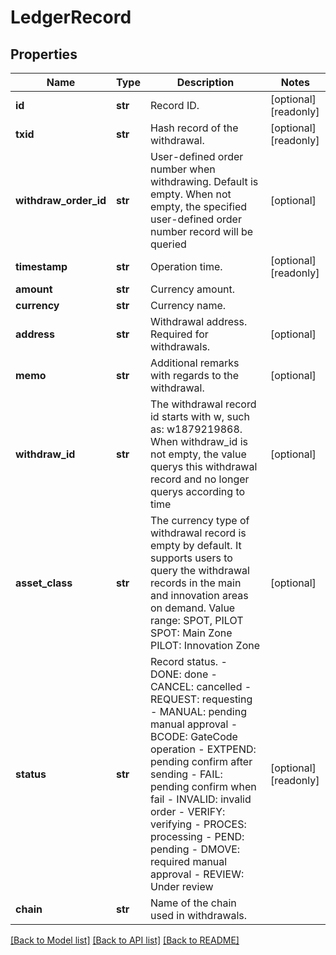 # LedgerRecord

## Properties
Name | Type | Description | Notes
------------ | ------------- | ------------- | -------------
**id** | **str** | Record ID. | [optional] [readonly] 
**txid** | **str** | Hash record of the withdrawal. | [optional] [readonly] 
**withdraw_order_id** | **str** | User-defined order number when withdrawing. Default is empty. When not empty, the specified user-defined order number record will be queried | [optional] 
**timestamp** | **str** | Operation time. | [optional] [readonly] 
**amount** | **str** | Currency amount. | 
**currency** | **str** | Currency name. | 
**address** | **str** | Withdrawal address. Required for withdrawals. | [optional] 
**memo** | **str** | Additional remarks with regards to the withdrawal. | [optional] 
**withdraw_id** | **str** | The withdrawal record id starts with w, such as: w1879219868. When withdraw_id is not empty, the value querys this withdrawal record and no longer querys according to time | [optional] 
**asset_class** | **str** | The currency type of withdrawal record is empty by default. It supports users to query the withdrawal records in the main and innovation areas on demand. Value range: SPOT, PILOT  SPOT: Main Zone  PILOT: Innovation Zone | [optional] 
**status** | **str** | Record status.  - DONE: done - CANCEL: cancelled - REQUEST: requesting - MANUAL: pending manual approval - BCODE: GateCode operation - EXTPEND: pending confirm after sending - FAIL: pending confirm when fail - INVALID: invalid order - VERIFY: verifying - PROCES: processing - PEND: pending - DMOVE: required manual approval - REVIEW: Under review | [optional] [readonly] 
**chain** | **str** | Name of the chain used in withdrawals. | 

[[Back to Model list]](../README.md#documentation-for-models) [[Back to API list]](../README.md#documentation-for-api-endpoints) [[Back to README]](../README.md)


